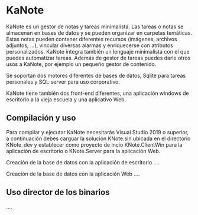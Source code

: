 # KaNote

KaNote es un gestor de notas y tareas minimalista. Las tareas o notas se almacenan en bases de datos y se pueden organizar en carpetas temáticas. Estas notas pueden contener diferentes recursos (imágenes, archivos adjuntos, ...), vincular diversas alarmas y enriquecerse con atributos personalizados. KaNote integra también un lenguaje minimalista con el que puedes automatizar tareas. Además de gestor de tareas puedes darle otros usos a KaNote, por ejemplo un pequeño gestor de contenido. 

Se soportan dos motores diferentes de bases de datos, Sqlite para tareas personales y SQL server para uso corporativo. 

KaNote tiene también dos front-end diferentes, una aplicación windows de escritorio a la vieja escuela y una aplicativo Web. 

## Compilación y uso

Para compilar y ejecutar KaNote necesitarás Visual Studio 2019 o superior, a continuación debes carguar la solución KNote.sln ubicada en el directorio KNote_dev y establecer como proyecto de incio KNote.ClientWin para la aplicación de escritorio o KNote.Server para la aplicación Web. 

Creación de la base de datos con la aplicación de escritorio ....

Creación de la base de datos con la aplicación Web ....


## Uso director de los binarios 

....


